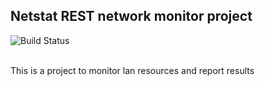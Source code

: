 <h2>Netstat REST network monitor project </h2>
<img src="https://travis-ci.com/kelvinzero/NetStatREST.svg?branch=master" alt="Build Status">
<br><br>
<p>This is a project to monitor lan resources and report results </p>
